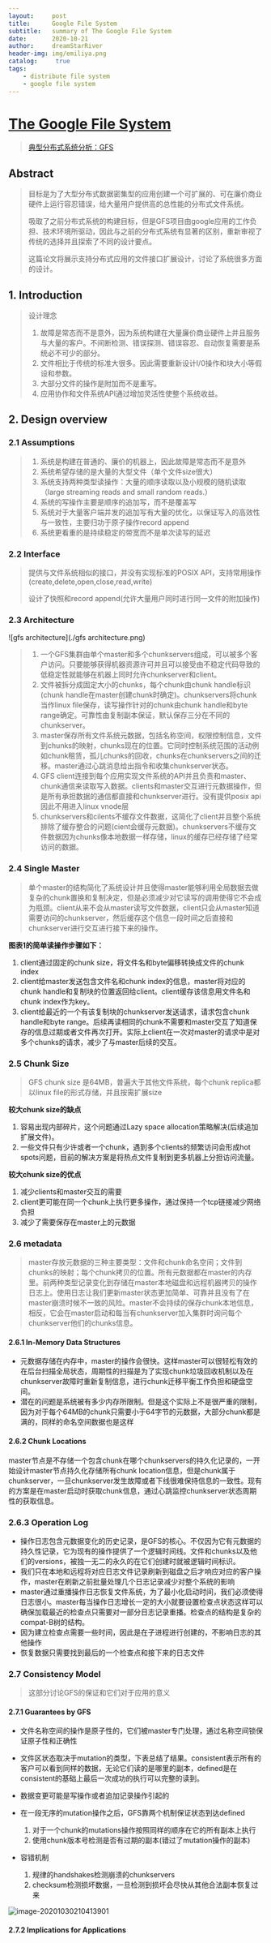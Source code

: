 ```yaml
---
layout:     post
title:      Google File System
subtitle:   summary of The Google File System
date:       2020-10-21
author:     dreamStarRiver
header-img: img/emiliya.png
catalog: 	 true
tags:
    - distribute file system 
    - google file system
---
```


# [The Google File System](https://dl.acm.org/doi/pdf/10.1145/945445.945450)

> [典型分布式系统分析：GFS](https://www.cnblogs.com/xybaby/p/8967424.html#_label_2)

## Abstract

> 目标是为了大型分布式数据密集型的应用创建一个可扩展的、可在廉价商业硬件上运行容忍错误，给大量用户提供高的总性能的分布式文件系统。
>
> 吸取了之前分布式系统的构建目标，但是GFS项目由google应用的工作负担、技术环境所驱动，因此与之前的分布式系统有显著的区别，重新审视了传统的选择并且探索了不同的设计要点。
>
> 这篇论文将展示支持分布式应用的文件接口扩展设计，讨论了系统很多方面的设计。

## 1. Introduction

> 设计理念
>
> 1. 故障是常态而不是意外，因为系统构建在大量廉价商业硬件上并且服务与大量的客户。不间断检测、错误探测、错误容忍、自动恢复需要是系统必不可少的部分。
> 2. 文件相比于传统的标准大很多。因此需要重新设计I/0操作和块大小等假设和参数。
> 3. 大部分文件的操作是附加而不是重写。
> 4. 应用协作和文件系统API通过增加灵活性使整个系统收益。

## 2. Design overview

### 2.1 Assumptions

> 1. 系统是构建在普通的、廉价的机器上，因此故障是常态而不是意外
> 2. 系统希望存储的是大量的大型文件（单个文件size很大）
> 3. 系统支持两种类型读操作：大量的顺序读取以及小规模的随机读取（large streaming reads and small random reads.）
> 4. 系统的写操作主要是顺序的追加写，而不是覆盖写
> 5. 系统对于大量客户端并发的追加写有大量的优化，以保证写入的高效性与一致性，主要归功于原子操作record append
> 6. 系统更看重的是持续稳定的带宽而不是单次读写的延迟

### 2.2 Interface

> 提供与文件系统相似的接口，并没有实现标准的POSIX API，支持常用操作(create,delete,open,close,read,write)
>
> 设计了快照和record append(允许大量用户同时进行同一文件的附加操作)

### 2.3 Architecture

![gfs architecture](./gfs architecture.png)

> 1. 一个GFS集群由单个master和多个chunkservers组成，可以被多个客户访问。只要能够获得机器资源许可并且可以接受由不稳定代码导致的低稳定性就能够在机器上同时允许chunkserver和client。
> 2. 文件被拆分成固定大小的chunks，每个chunk由chunk handle标识(chunk handle在master创建chunk时确定)。chunkservers将chunk当作linux file保存，读写操作针对的chunk由chunk handle和byte range确定。可靠性由复制副本保证，默认保存三分在不同的chunkserver。
> 3. master保存所有文件系统元数据，包括名称空间，权限控制信息，文件到chunks的映射，chunks现在的位置。它同时控制系统范围的活动例如chunk租赁，孤儿chunks的回收，chunks在chunkservers之间的迁移。master通过心跳消息给出指令和收集chunkserver状态。
> 4. GFS client连接到每个应用实现文件系统的API并且负责和master、chunk通信来读取写入数据。clients和master交互进行元数据操作，但是所有承担数据的通信都直接和chunkserver进行。没有提供posix api因此不用进入linux vnode层
> 5. chunkservers和cilents不缓存文件数据，这简化了client并且整个系统排除了缓存整合的问题(cient会缓存元数据)。chunkservers不缓存文件数据因为chunks像本地数据一样存储，linux的缓存已经存储了经常访问的数据。

### 2.4 Single Master

> 单个master的结构简化了系统设计并且使得master能够利用全局数据去做复杂的chunk置换和复制决定，但是必须减少对它读写的调用使得它不会成为瓶颈。client从来不会从master读写文件数据，client只会从master知道需要访问的chunkserver，然后缓存这个信息一段时间之后直接和chunkserver进行交互进行接下来的操作。

**图表1的简单读操作步骤如下：**

1. client通过固定的chunk size，将文件名和byte偏移转换成文件的chunk index
2. client给master发送包含文件名和chunk index的信息，master将对应的chunk handle和复制块的位置返回给client。client缓存该信息用文件名和chunk index作为key。
3. client给最近的一个有该复制块的chunkserver发送请求，请求包含chunk handle和byte range。后续再读相同的chunk不需要和master交互了知道保存的信息过期或者文件再次打开。实际上client在一次对master的请求中是对多个chunks的请求，减少了与master后续的交互。

### 2.5 Chunk Size

>GFS chunk size 是64MB，普遍大于其他文件系统，每个chunk replica都以linux file的形式存储，并且按需扩展size

**较大chunk size的缺点**

1. 容易出现内部碎片，这个问题通过Lazy space allocation策略解决(后续追加扩展文件)。
2. 一些文件只有少许或者一个chunk，遇到多个clients的频繁访问会形成hot spots问题，目前的解决方案是将热点文件复制到更多机器上分担访问流量。

**较大chunk size的优点**

1. 减少clients和master交互的需要
2. client更可能在同一个chunk上执行更多操作，通过保持一个tcp链接减少网络负担
3. 减少了需要保存在master上的元数据

### 2.6 metadata

> master存放元数据的三种主要类型：文件和chunk命名空间；文件到chunks的映射；每个chunk拷贝的位置。所有元数据都在master的内存里。前两种类型记录变化到存储在master本地磁盘和远程机器拷贝的操作日志上。使用日志让我们更新master状态更加简单、可靠并且没有了在master崩溃时候不一致的风险。master不会持续的保存chunk本地信息，相反，它会在master启动和每当有chunkserver加入集群时询问每个chunkserver他们的chunks信息。

#### 2.6.1 In-Memory Data Structures

* 元数据存储在内存中，master的操作会很快。这样master可以很轻松有效的在后台扫描全局状态，周期性的扫描是为了实现chunk垃圾回收机制以及在chunkserver故障时重新复制信息，进行chunk迁移平衡工作负担和硬盘空间。
* 潜在的问题是系统被有多少内存所限制。但是这个实际上不是很严重的限制，因为对于每个64MB的chunk只需要小于64字节的元数据，大部分chunk都是满的，同样的命名空间数据也是这样

#### 2.6.2 Chunk Locations

master节点是不存储一个包含chunk在哪个chunkservers的持久化记录的，一开始设计master节点持久化存储所有chunk location信息，但是chunk属于chunkserver，一旦chunkserver发生故障或者下线很难保持信息的一致性。现有的方案是在master启动时获取chunk信息，通过心跳监控chunkserver状态周期性的获取信息。

### 2.6.3 Operation Log

* 操作日志包含元数据变化的历史记录，是GFS的核心。不仅因为它有元数据的持久性记录，它为现有的操作提供了一个逻辑时间线。文件和chunks以及他们的versions，被独一无二的永久的在它们创建时就被逻辑时间标识。
* 我们只在本地和远程将对应日志文件记录刷新到磁盘之后才响应对应的客户操作，master在刷新之前批量处理几个日志记录减少对整个系统的影响
* master通过重播操作日志恢复文件系统，为了最小化启动时间，我们必须使得日志很小。master每当操作日志增长一定的大小就要设置检查点状态这样可以确保加载最近的检查点只需要对一部分日志记录重播。检查点的结构是复杂的compat-B树的结构。
* 因为建立检查点需要一些时间，因此是在子进程进行创建的，不影响日志的其他操作
* 恢复数据只需要找到最后的一个检查点和接下来的日志文件

### 2.7 Consistency Model

> 这部分讨论GFS的保证和它们对于应用的意义

#### 2.7.1 Guarantees by GFS

* 文件名称空间的操作是原子性的，它们被master专门处理，通过名称空间锁保证原子性和正确性
* 文件区状态取决于mutation的类型，下表总结了结果。consistent表示所有的客户可以看到同样的数据，无论它们读的是哪里的副本，defined是在consistent的基础上最后一次成功的执行可以完整的读到。
* 数据变更可能是写操作或者追加记录操作引起的
* 在一段无序的mutation操作之后，GFS靠两个机制保证状态到达defined
  1. 对于一个chunk的mutations操作按照同样的顺序在它的所有副本上执行
  2. 使用chunk版本号检测是否有过期的副本(错过了mutation操作的副本)


* 容错机制
  1. 规律的handshakes检测崩溃的chunkservers
  2. checksum检测损坏数据，一旦检测到损坏会尽快从其他合法副本恢复过来

![image-20201030210413901](../dreamStarRiver.github.io/img/image-20201030210413901.png)

#### 2.7.2 Implications for Applications

